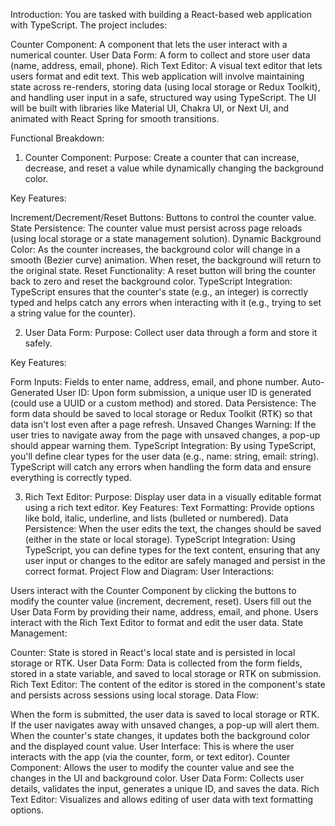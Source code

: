 Introduction:
You are tasked with building a React-based web application with TypeScript. The project includes:

Counter Component: A component that lets the user interact with a numerical counter.
User Data Form: A form to collect and store user data (name, address, email, phone).
Rich Text Editor: A visual text editor that lets users format and edit text.
This web application will involve maintaining state across re-renders, storing data (using local storage or Redux Toolkit), and handling user input in a safe, structured way using TypeScript. The UI will be built with libraries like Material UI, Chakra UI, or Next UI, and animated with React Spring for smooth transitions.

Functional Breakdown:
1. Counter Component:
Purpose: Create a counter that can increase, decrease, and reset a value while dynamically changing the background color.

Key Features:

Increment/Decrement/Reset Buttons: Buttons to control the counter value.
State Persistence: The counter value must persist across page reloads (using local storage or a state management solution).
Dynamic Background Color: As the counter increases, the background color will change in a smooth (Bezier curve) animation. When reset, the background will return to the original state.
Reset Functionality: A reset button will bring the counter back to zero and reset the background color.
TypeScript Integration: TypeScript ensures that the counter's state (e.g., an integer) is correctly typed and helps catch any errors when interacting with it (e.g., trying to set a string value for the counter).

2. User Data Form:
Purpose: Collect user data through a form and store it safely.

Key Features:

Form Inputs: Fields to enter name, address, email, and phone number.
Auto-Generated User ID: Upon form submission, a unique user ID is generated (could use a UUID or a custom method) and stored.
Data Persistence: The form data should be saved to local storage or Redux Toolkit (RTK) so that data isn't lost even after a page refresh.
Unsaved Changes Warning: If the user tries to navigate away from the page with unsaved changes, a pop-up should appear warning them.
TypeScript Integration: By using TypeScript, you'll define clear types for the user data (e.g., name: string, email: string). TypeScript will catch any errors when handling the form data and ensure everything is correctly typed.

3. Rich Text Editor:
Purpose: Display user data in a visually editable format using a rich text editor.
Key Features:
Text Formatting: Provide options like bold, italic, underline, and lists (bulleted or numbered).
Data Persistence: When the user edits the text, the changes should be saved (either in the state or local storage).
TypeScript Integration: Using TypeScript, you can define types for the text content, ensuring that any user input or changes to the editor are safely managed and persist in the correct format.
Project Flow and Diagram:
User Interactions:

Users interact with the Counter Component by clicking the buttons to modify the counter value (increment, decrement, reset).
Users fill out the User Data Form by providing their name, address, email, and phone.
Users interact with the Rich Text Editor to format and edit the user data.
State Management:

Counter: State is stored in React's local state and is persisted in local storage or RTK.
User Data Form: Data is collected from the form fields, stored in a state variable, and saved to local storage or RTK on submission.
Rich Text Editor: The content of the editor is stored in the component's state and persists across sessions using local storage.
Data Flow:

When the form is submitted, the user data is saved to local storage or RTK.
If the user navigates away with unsaved changes, a pop-up will alert them.
When the counter's state changes, it updates both the background color and the displayed count value.
User Interface: This is where the user interacts with the app (via the counter, form, or text editor).
Counter Component: Allows the user to modify the counter value and see the changes in the UI and background color.
User Data Form: Collects user details, validates the input, generates a unique ID, and saves the data.
Rich Text Editor: Visualizes and allows editing of user data with text formatting options.
